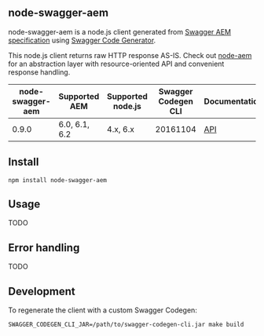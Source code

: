node-swagger-aem
----------------

node-swagger-aem is a node.js client generated from [Swagger AEM specification](https://github.com/shinesolutions/swagger-aem) using [Swagger Code Generator](https://github.com/swagger-api/swagger-codegen).

This node.js client returns raw HTTP response AS-IS. Check out [node-aem](https://github.com/shinesolutions/node-aem) for an abstraction layer with resource-oriented API and convenient response handling.

| node-swagger-aem | Supported AEM          | Supported node.js       | Swagger Codegen CLI | Documentation                                                                   |
|------------------|------------------------|-------------------------|---------------------|---------------------------------------------------------------------------------|
| 0.9.0            | 6.0, 6.1, 6.2          | 4.x, 6.x                | 20161104            | [API](https://shinesolutions.github.io/swagger-aem/javascript/0.9.0/index.html) |

Install
-------

    npm install node-swagger-aem

Usage
-----

TODO

Error handling
--------------

TODO

Development
-----------

To regenerate the client with a custom Swagger Codegen:

    SWAGGER_CODEGEN_CLI_JAR=/path/to/swagger-codegen-cli.jar make build
